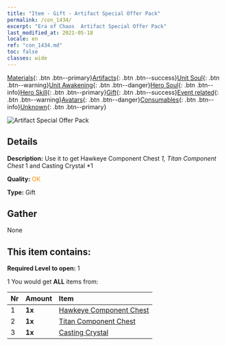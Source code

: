 ```yaml
---
title: "Item - Gift - Artifact Special Offer Pack"
permalink: /con_1434/
excerpt: "Era of Chaos  Artifact Special Offer Pack"
last_modified_at: 2021-05-18
locale: en
ref: "con_1434.md"
toc: false
classes: wide
---
```

 [Materials](/Items/){: .btn .btn--primary}[Artifacts](/Items/Artifacts/){: .btn .btn--success}[Unit Soul](/Items/UnitSoul/){: .btn .btn--warning}[Unit Awakening](/Items/UnitAwakening/){: .btn .btn--danger}[Hero Soul](/Items/HeroSoul/){: .btn .btn--info}[Hero Skill](/Items/HeroSkill/){: .btn .btn--primary}[Gift](/Items/Gift/){: .btn .btn--success}[Event related](/Items/Events/){: .btn .btn--warning}[Avatars](/Items/Avatars/){: .btn .btn--danger}[Consumables](/Items/Consumables/){: .btn .btn--info}[Unknown](/Items/Unknown/){: .btn .btn--primary}

 ![Artifact Special Offer Pack](/images/t/i_907048.png)

## Details
 **Description:** Use it to get Hawkeye Component Chest *1, Titan Component Chest* 1 and Casting Crystal *1

 **Quality:** <span style="color: #FF8C00">OK</span>

 **Type:** Gift

## Gather

  None

## This item contains:

 **Required Level to open:** 1

 1 You would get **ALL** items  from:

  | Nr | Amount |     Item    |
  |:---|:-------|:------------|
  | 1 |  **1x** | [Hawkeye Component Chest](/Items/con_1349/) |  | 
  | 2 |  **1x** | [Titan Component Chest](/Items/con_1343/) |  | 
  | 3 |  **1x** | [Casting Crystal](/Items/art_189/) |  | 
